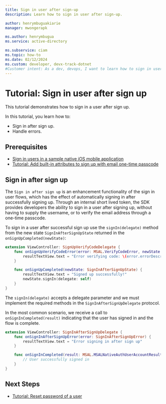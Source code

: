 ```yaml
---
title: Sign in user after sign-up
description: Learn how to sign in user after sign-up.

author: henrymbuguakiarie
manager: mwongerapk

ms.author: henrymbugua
ms.service: active-directory

ms.subservice: ciam
ms.topic: how-to
ms.date: 02/12/2024
ms.custom: developer, devx-track-dotnet
#Customer intent: As a dev, devops, I want to learn how to sign in user after sign-up.
---
```


# Tutorial: Sign in user after sign up

This tutorial demonstrates how to sign in a user after sign up.

In this tutorial, you learn how to:

- Sign in after sign up.
- Handle errors.

## Prerequisites

- [Sign in users in a sample native iOS mobile application](how-to-run-sample-ios-app.md)
- [Tutorial: Add built-in attributes to sign up with email one-time passcode](tutorial-native-auth-ios-sign-up-with-email-one-time-passcode.md)

## Sign in after sign up

The `Sign in after sign up` is an enhancement functionality of the sign in user flows, which has the effect of automatically signing in after successfully signing up. Through an internal short lived token, the SDK provides developers the ability to sign in a user after signing up, without having to supply the username, or to verify the email address through a one-time passcode.

To sign in a user after successful sign up use the `signIn(delegate)` method from the new state `SignInAfterSignUpState` returned in the `onSignUpCompleted(newState)`:

```swift
extension ViewController: SignUpVerifyCodeDelegate {
    func onSignUpVerifyCodeError(error: MSAL.VerifyCodeError, newState: MSAL.SignUpCodeRequiredState?) {
        resultTextView.text = "Error verifying code: \(error.errorDescription ?? "no description")"
    }

    func onSignUpCompleted(newState: SignInAfterSignUpState) {
        resultTextView.text = "Signed up successfully!"
        newState.signIn(delegate: self)
    }
}
```

The `signIn(delegate)` accepts a delegate parameter and we must implement the required methods in the `SignInAfterSignUpDelegate` protocol.

In the most common scenario, we receive a call to `onSignInCompleted(result)` indicating that the user has signed in and the flow is complete.

```swift
extension ViewController: SignInAfterSignUpDelegate {
    func onSignInAfterSignUpError(error: SignInAfterSignUpError) {
        resultTextView.text = "Error signing in after sign up"
    }

    func onSignInCompleted(result: MSAL.MSALNativeAuthUserAccountResult) {
        // User successfully signed in
    }
}
```

## Next Steps

- [Tutorial: Reset password of a user](tutorial-native-auth-ios-self-service-password-reset.md)

